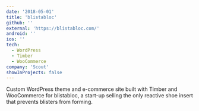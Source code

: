 ```yaml
---
date: '2018-05-01'
title: 'blistabloc'
github: ''
external: 'https://blistabloc.com/'
android: ''
ios: ''
tech:
  - WordPress
  - Timber
  - WooCommerce
company: 'Scout'
showInProjects: false
---
```


Custom WordPress theme and e-commerce site built with Timber and WooCommerce for blistabloc, a start-up selling the only reactive shoe insert that prevents blisters from forming.

